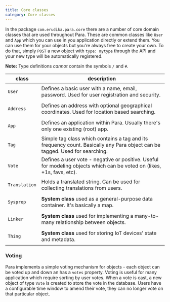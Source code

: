 ```yaml
---
title: Core classes
category: Core classes
---
```


In the package `com.erudika.para.core` there are a number of core domain classes that are used throughout Para.
These are common classes like `User` and `App` which you can use in you application directly or extend them.
You can use them for your objects but you're always free to create your own. To do that, simply `POST` a new object
with `type: mytype` through the API and your new type will be automatically registered.

**Note:** Type definitions *cannot* contain the symbols `/` and `#`.

<table class="table table-striped">
	<thead>
		<tr>
			<th>class</th>
			<th>description</th>
		</tr>
	</thead>
	<tbody>
		<tr><td>

`User`</td><td> Defines a basic user with a name, email, password. Used for user registration and security.</td></tr>
		<tr><td>

`Address`</td><td> Defines an address with optional geographical coordinates. Used for location based searching. </td></tr>
		<tr><td>

`App`</td><td> Defines an application within Para. Usually there's only one existing (root) app.</td></tr>
		<tr><td>

`Tag`</td><td> Simple tag class which contains a tag and its frequency count. Basically any Para object can be tagged. Used for searching.</td></tr>
		<tr><td>

`Vote`</td><td> Defines a user vote - negative or positive. Useful for modeling objects which can be voted on (likes, +1s, favs, etc). </td></tr>
		<tr><td>

`Translation`</td><td> Holds a translated string. Can be used for collecting translations from users. </td></tr>
		<tr><td>

`Sysprop`</td><td> **System class** used as a general-purpose data container. It's basically a map. </td></tr>
		<tr><td>

`Linker`</td><td> **System class** used for implementing a many-to-many relationship between objects. </td></tr>
		<tr><td>

`Thing`</td><td> **System class** used for storing IoT devices' state and metadata.</td></tr>
	</tbody>
</table>

### Voting

Para implements a simple voting mechanism for objects - each object can be voted up and down an has a `votes` property.
Voting is useful for many application which require sorting by user votes. When a vote is cast, a new object of type
`Vote` is created to store the vote in the database. Users have a configurable time window to amend their vote, they can
no longer vote on that particular object.
